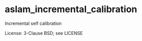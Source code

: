 aslam_incremental_calibration
=============================

Incremental self calibration

License: 3-Clause BSD; see LICENSE
